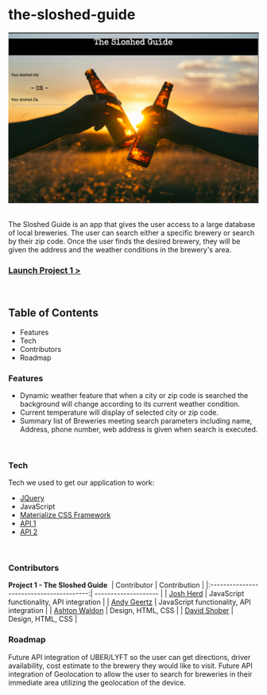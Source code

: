 # the-sloshed-guide
![Image description](images/the-sloshed-guide-screenshot.png)
​

The Sloshed Guide is an app that gives the user access to a large database of local breweries. 
The user can search either a specific brewery or search by their zip code.
Once the user finds the desired brewery, they will be given the address and the weather conditions in the brewery's area.
​
### [Launch Project 1 >]( https://ashtonwalden34.github.io/the-sloshed-guide/)
​
## Table of Contents
- Features
- Tech
- Contributors
- Roadmap


### Features
- Dynamic weather feature that when a city or zip code is searched the background will change according to its current weather condition.
- Current temperature will display of selected city or zip code.
- Summary list of Breweries meeting search parameters including name, Address, phone number, web address is given when search is executed.

​
### Tech
Tech we used to get our application to work:
​
- [JQuery](https://jquery.com/)
- JavaScript
- [Materialize CSS Framework](https://materializecss.com/getting-started.html)
- [API 1](https://www.openbrewerydb.org/)
- [API 2](https://openweathermap.org/api)

​
### Contributors

**Project 1 - The Sloshed Guide**
​
| Contributor                              | Contribution         |
|:----------------------------------------:| -------------------- | 
| [Josh Herd](https://github.com/jherd801) | JavaScript functionality, API integration |
| [Andy Geertz](https://github.com/geertza)  | JavaScript functionality, API integration   |
| [Ashton Waldon](https://github.com/ashtonwalden34) | Design, HTML, CSS   |
| [David Shober](https://github.com/Shobes1421) | Design, HTML, CSS   |
​
### Roadmap 
Future API integration of UBER/LYFT so the user can get directions, driver availability, cost estimate to the brewery they would like to visit.
Future API integration of Geolocation to allow the user to search for breweries in their immediate area utilizing the geolocation of the device.
